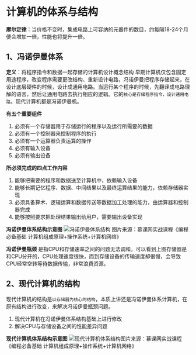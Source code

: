 # 计算机的体系与结构
**摩尔定律**：当价格不变时，集成电路上可容纳的元器件的数目，约每隔18-24个月便会增加一倍，性能也将提升一倍。

## 1、冯诺伊曼体系
**定义**：将程序指令和数据一起存储的计算机设计概念结构
早期计算机仅包含固定用途程序，改变程序需要更改结构、重新设计电路，冯诺伊曼把程序存储起来，在设计底层硬件的时候，设计成通用电路。当运行某个程序的时候，先翻译成电路理解的语言，然后让通用电路去执行相应的逻辑。它的`核心是存储程序指令，设计通用电路`。现代计算机都是冯诺伊曼机。

**有五个重要组件**

 1. 必须有一个存储器用于存储运行的程序以及运行所需要的数据
 2. 必须有一个控制器来控制程序的执行
 3. 必须有一个运算器负责运算的操作
 4. 必须有输入设备
 5. 必须有输出设备

 **所必须完成的四点工作内容**

 1. 能够把需要的程序和数据送至计算机中，依赖输入设备
 2. 能够长期记忆程序、数据、中间结果以及最终运算结果的能力，依赖存储器实现
 3. 必须具备算术、逻辑运算和数据传送等数据加工处理的能力，由运算器和控制器完成
 4. 能够按照要求把处理结果输出给用户，需要输出设备实现

**冯诺伊曼体系结构示意图**
![冯诺伊曼体系结构](https://img-blog.csdnimg.cn/20191219210604254.png?x-oss-process=image/watermark,type_ZmFuZ3poZW5naGVpdGk,shadow_10,text_aHR0cHM6Ly9ibG9nLmNzZG4ubmV0L3dhbmtjbg==,size_16,color_FFFFFF,t_70)
图片来源：慕课网实战课程《编程必备基础 计算机组成原理+操作系统+计算机网络》

 **冯诺伊曼瓶颈**
是指CPU和存储速率之间的问题无法调和。可以看到上图存储器是和CPU分开的，CPU处理速度很快，而到存储设备的传输速度却很慢，会导致CPU经常空转等待数据传输，非常浪费资源。

## 2、现代计算机的结构
现代计算机的结构是`以存储器为核心的结构`，本质上讲还是冯诺伊曼体系计算机，在原有结构进行改变，来解决冯诺伊曼瓶颈问题。
1. 现代计算机在冯诺伊曼体系结构基础上进行修改
2. 解决CPU与存储设备之间的性能差异问题

**现代计算机体系结构示意图**
![现代计算机体系结构](https://img-blog.csdnimg.cn/20191221151631321.png?x-oss-process=image/watermark,type_ZmFuZ3poZW5naGVpdGk,shadow_10,text_aHR0cHM6Ly9ibG9nLmNzZG4ubmV0L3dhbmtjbg==,size_16,color_FFFFFF,t_70)图片来源：慕课网实战课程《编程必备基础 计算机组成原理+操作系统+计算机网络》